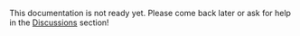 This documentation is not ready yet. Please come back later or ask for help in the [Discussions](https://github.com/ulises-jeremias/dotfiles/discussions) section!
